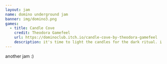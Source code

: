 ```yaml
---
layout: jam
name: domino underground jam
banner: img/domino3.png
games:
  - title: Candle Cove
    credit: Theodora Gamefeel
    url: https://dominoclub.itch.io/candle-cove-by-theodora-gamefeel
    description: it's time to light the candles for the dark ritual. i hope nothing bad happens.
---
```


another jam :)
